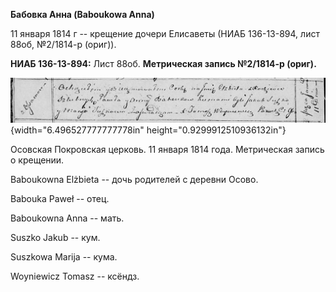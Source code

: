 **Бабовка Анна (Baboukowa Anna)**

11 января 1814 г -- крещение дочери Елисаветы (НИАБ 136-13-894, лист
88об, №2/1814-р (ориг)).

**НИАБ 136-13-894:** Лист 88об. **Метрическая запись №2/1814-р (ориг).**

![](./media/d3de7033c8b231d29d42f2bcb674f54558d7e1f4.png){width="6.496527777777778in"
height="0.9299912510936132in"}

Осовская Покровская церковь. 11 января 1814 года. Метрическая запись о
крещении.

Baboukowna Elżbieta -- дочь родителей с деревни Осовo.

Babouka Paweł -- отец.

Baboukowna Anna -- мать.

Suszko Jakub -- кум.

Suszkowa Marija -- кума.

Woyniewicz Tomasz -- ксёндз.
